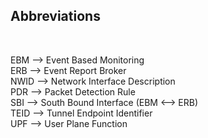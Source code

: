 ## Abbreviations

</br>


EBM --> Event Based Monitoring</br>
ERB --> Event Report Broker</br>
NWID --> Network Interface Description</br>
PDR --> Packet Detection Rule</br>
SBI --> South Bound Interface (EBM <--> ERB)</br>
TEID -->  Tunnel Endpoint Identifier</br>
UPF --> User Plane Function</br>
